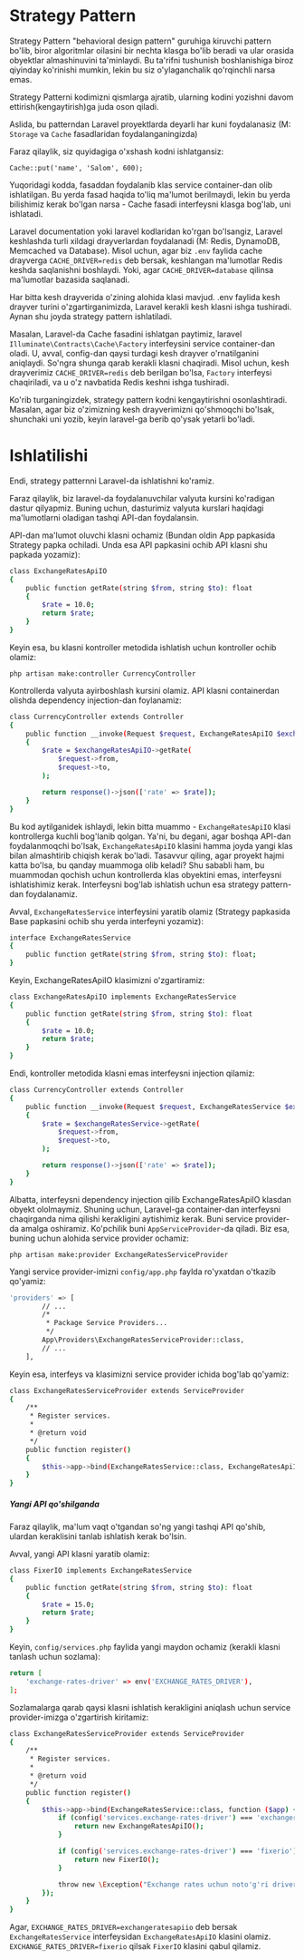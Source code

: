 # Strategy Pattern

Strategy Pattern "behavioral design pattern" guruhiga kiruvchi pattern bo'lib, biror algoritmlar oilasini bir nechta klasga bo'lib beradi va ular orasida obyektlar almashinuvini ta'minlaydi. Bu ta'rifni tushunish boshlanishiga biroz qiyinday ko'rinishi mumkin, lekin bu siz o'ylaganchalik qo'rqinchli narsa emas.

Strategy Patterni kodimizni qismlarga ajratib, ularning kodini yozishni davom ettirish(kengaytirish)ga juda oson qiladi.

Aslida, bu patterndan Laravel proyektlarda deyarli har kuni foydalanasiz (M: `Storage` va `Cache` fasadlaridan foydalanganingizda)

Faraz qilaylik, siz quyidagiga o'xshash kodni ishlatgansiz:

```
Cache::put('name', 'Salom', 600);
```

Yuqoridagi kodda, fasaddan foydalanib klas service container-dan olib ishlatilgan. Bu yerda fasad haqida to'liq ma'lumot berilmaydi, lekin bu yerda bilishimiz kerak bo'lgan narsa - Cache fasadi interfeysni klasga bog'lab, uni ishlatadi.

Laravel documentation yoki laravel kodlaridan ko'rgan bo'lsangiz, Laravel keshlashda turli xildagi drayverlardan foydalanadi (M: Redis, DynamoDB, Memcached va Database). Misol uchun, agar biz `.env` faylida cache drayverga `CACHE_DRIVER=redis` deb bersak, keshlangan ma'lumotlar Redis keshda saqlanishni boshlaydi. Yoki, agar `CACHE_DRIVER=database` qilinsa ma'lumotlar bazasida saqlanadi.

Har bitta kesh drayverida o'zining alohida klasi mavjud. .env faylida kesh drayver turini o'zgartirganimizda, Laravel kerakli kesh klasni ishga tushiradi. Aynan shu joyda strategy pattern ishlatiladi.

Masalan, Laravel-da Cache fasadini ishlatgan paytimiz, laravel `Illuminate\Contracts\Cache\Factory` interfeysini service container-dan oladi. U, avval, config-dan qaysi turdagi kesh drayver o'rnatilganini aniqlaydi. So'ngra shunga qarab kerakli klasni chaqiradi. Misol uchun, kesh drayverimiz `CACHE_DRIVER=redis` deb berilgan bo'lsa, `Factory` interfeysi chaqiriladi, va u o'z navbatida Redis keshni ishga tushiradi.

Ko'rib turganingizdek, strategy pattern kodni kengaytirishni osonlashtiradi. Masalan, agar biz o'zimizning kesh drayverimizni qo'shmoqchi bo'lsak, shunchaki uni yozib, keyin laravel-ga berib qo'ysak yetarli bo'ladi.

# Ishlatilishi

Endi, strategy patternni Laravel-da ishlatishni ko'ramiz.

Faraz qilaylik, biz laravel-da foydalanuvchilar valyuta kursini ko'radigan dastur qilyapmiz. Buning uchun, dasturimiz valyuta kurslari haqidagi ma'lumotlarni oladigan tashqi API-dan foydalansin.

API-dan ma'lumot oluvchi klasni ochamiz (Bundan oldin App papkasida Strategy papka ochiladi. Unda esa API papkasini ochib API klasni shu papkada yozamiz):

```bash
class ExchangeRatesApiIO
{
    public function getRate(string $from, string $to): float
    {
        $rate = 10.0;
        return $rate;
    }
}
```

Keyin esa, bu klasni kontroller metodida ishlatish uchun kontroller ochib olamiz:

`php artisan make:controller CurrencyController`

Kontrollerda valyuta ayirboshlash kursini olamiz. API klasni containerdan olishda dependency injection-dan foylanamiz:

```bash
class CurrencyController extends Controller
{
    public function __invoke(Request $request, ExchangeRatesApiIO $exchangeRatesApiIO): JsonResponse
    {
        $rate = $exchangeRatesApiIO->getRate(
            $request->from,
            $request->to,
        );

        return response()->json(['rate' => $rate]);
    }
}
```

Bu kod aytilganidek ishlaydi, lekin bitta muammo - `ExchangeRatesApiIO` klasi kontrollerga kuchli bog'lanib qolgan. Ya'ni, bu degani, agar boshqa API-dan foydalanmoqchi bo'lsak, `ExchangeRatesApiIO` klasini hamma joyda yangi klas bilan almashtirib chiqish kerak bo'ladi. Tasavvur qiling, agar proyekt hajmi katta bo'lsa, bu qanday muammoga olib keladi? Shu sababli ham, bu muammodan qochish uchun kontrollerda klas obyektini emas, interfeysni ishlatishimiz kerak. Interfeysni bog'lab ishlatish uchun esa strategy pattern-dan foydalanamiz.

Avval, `ExchangeRatesService` interfeysini yaratib olamiz (Strategy papkasida Base papkasini ochib shu yerda interfeyni yozamiz):

```bash
interface ExchangeRatesService
{
    public function getRate(string $from, string $to): float;
}
```

Keyin, ExchangeRatesApiIO klasimizni o'zgartiramiz:

```bash
class ExchangeRatesApiIO implements ExchangeRatesService
{
    public function getRate(string $from, string $to): float
    {
        $rate = 10.0;
        return $rate;
    }
}
```

Endi, kontroller metodida klasni emas interfeysni injection qilamiz:

```bash
class CurrencyController extends Controller
{
    public function __invoke(Request $request, ExchangeRatesService $exchangeRatesService): JsonResponse
    {
        $rate = $exchangeRatesService->getRate(
            $request->from,
            $request->to,
        );

        return response()->json(['rate' => $rate]);
    }
}
```

Albatta, interfeysni dependency injection qilib ExchangeRatesApiIO klasdan obyekt ololmaymiz. Shuning uchun, Laravel-ga container-dan interfeysni chaqirganda nima qilishi kerakligini aytishimiz kerak. Buni service provider-da amalga oshiramiz. Ko'pchilik buni `AppServiceProvider`-da qiladi. Biz esa, buning uchun alohida service provider ochamiz:

`php artisan make:provider ExchangeRatesServiceProvider`

Yangi service provider-imizni `config/app.php` faylda ro'yxatdan o'tkazib qo'yamiz:

```bash
'providers' => [
        // ...
        /*
         * Package Service Providers...
         */
        App\Providers\ExchangeRatesServiceProvider::class,
        // ...
    ],
```

Keyin esa, interfeys va klasimizni service provider ichida bog'lab qo'yamiz:

```bash
class ExchangeRatesServiceProvider extends ServiceProvider
{
    /**
     * Register services.
     *
     * @return void
     */
    public function register()
    {
        $this->app->bind(ExchangeRatesService::class, ExchangeRatesApiIO::class);
    }
}
```

##### *Yangi API qo'shilganda*

Faraz qilaylik, ma'lum vaqt o'tgandan so'ng yangi tashqi API qo'shib, ulardan keraklisini tanlab ishlatish kerak bo'lsin.

Avval, yangi API klasni yaratib olamiz:

```bash
class FixerIO implements ExchangeRatesService
{
    public function getRate(string $from, string $to): float
    {
        $rate = 15.0;
        return $rate;
    }
}
```

Keyin, `config/services.php` faylida yangi maydon ochamiz (kerakli klasni tanlash uchun sozlama):

```bash
return [
    'exchange-rates-driver' => env('EXCHANGE_RATES_DRIVER'),
];
```

Sozlamalarga qarab qaysi klasni ishlatish kerakligini aniqlash uchun service provider-imizga o'zgartirish kiritamiz:

```bash
class ExchangeRatesServiceProvider extends ServiceProvider
{
    /**
     * Register services.
     *
     * @return void
     */
    public function register()
    {
        $this->app->bind(ExchangeRatesService::class, function ($app) {
            if (config('services.exchange-rates-driver') === 'exchangeratesapiio') {
                return new ExchangeRatesApiIO();
            }

            if (config('services.exchange-rates-driver') === 'fixerio') {
                return new FixerIO();
            }

            throw new \Exception("Exchange rates uchun noto'g'ri driver turi berilgan!");
        });
    }
}
```

Agar, `EXCHANGE_RATES_DRIVER=exchangeratesapiio` deb bersak `ExchangeRatesService` interfeysidan `ExchangeRatesApiIO` klasini olamiz. `EXCHANGE_RATES_DRIVER=fixerio` qilsak `FixerIO` klasini qabul qilamiz.
